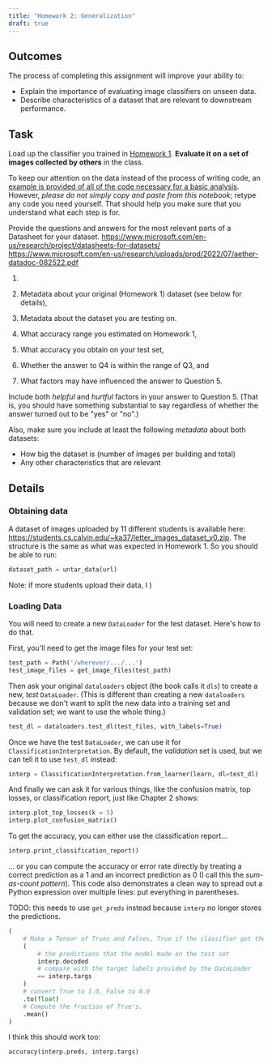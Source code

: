 ```yaml
---
title: "Homework 2: Generalization"
draft: true
---
```


## Outcomes

The process of completing this assignment will improve your ability to:

- Explain the importance of evaluating image classifiers on unseen data. <!-- TODO: could align more with this -->
- Describe characteristics of a dataset that are relevant to downstream performance.

<!-- ## Other Notes

- Describe how the concept of *distributions* applies to image data. -->

## Task

Load up the classifier you trained in [Homework 1](../../02data/homework/). **Evaluate it on a set of images collected by others** in the class.

To keep our attention on the data instead of the process of writing code, an [example is provided of all of the code necessary for a basic analysis](example-homework-2.html). However, *please do not simply copy and paste from this notebook*; retype any code you need yourself. That should help you make sure that you understand what each step is for.

Provide the questions and answers for the most relevant parts of a Datasheet for your dataset.
https://www.microsoft.com/en-us/research/project/datasheets-for-datasets/
https://www.microsoft.com/en-us/research/uploads/prod/2022/07/aether-datadoc-082522.pdf


1. 

1. Metadata about your original (Homework 1) dataset (see below for details),
2. Metadata about the dataset you are testing on.
3. What accuracy range you estimated on Homework 1,
4. What accuracy you obtain on your test set,
5. Whether the answer to Q4 is within the range of Q3, and
6. What factors may have influenced the answer to Question 5.

Include both *helpful* and *hurtful* factors in your answer to Question 5. (That is, you should have something substantial to say regardless of whether the answer turned out to be "yes" or "no".)

Also, make sure you include at least the following *metadata* about both datasets:

- How big the dataset is (number of images per building and total)
- Any other characteristics that are relevant

## Details

### Obtaining data

A dataset of images uploaded by 11 different students is available here: <https://students.cs.calvin.edu/~ka37/letter_images_dataset_v0.zip>. The structure is the same as what was expected in Homework 1. So you should be able to run:

```python
dataset_path = untar_data(url)

```

Note: if more students upload their data, I )

### Loading Data

You will need to create a new `DataLoader` for the test dataset. Here's how to do that.

First, you'll need to get the image files for your test set:

```python
test_path = Path('/wherever/.../...')
test_image_files = get_image_files(test_path)
```

Then ask your original `dataloaders` object (the book calls it `dls`) to create a new, *test* `DataLoader`. (This is different than creating a new `dataloaders` because we don't want to split the new data into a training set and validation set; we want to use the whole thing.)

```python
test_dl = dataloaders.test_dl(test_files, with_labels=True)
```

Once we have the test `DataLoader`, we can use it for `ClassificationInterpretation`. By default, the *validation* set is used, but we can tell it to use `test_dl` instead:

```python
interp = ClassificationInterpretation.from_learner(learn, dl=test_dl)
```

And finally we can ask it for various things, like the confusion matrix, top losses, or classification report, just like Chapter 2 shows:

```python
interp.plot_top_losses(k = 5)
interp.plot_confusion_matrix()
```

To get the accuracy, you can either use the classification report...

```python
interp.print_classification_report()
```

... or you can compute the accuracy or error rate directly by treating a correct prediction as a 1 and an incorrect prediction as 0 (I call this the *sum-as-count pattern*). This code also demonstrates a clean way to spread out a Python expression over multiple lines: put everything in parentheses.

TODO: this needs to use `get_preds` instead because `interp` no longer stores the predictions.

```python
(
    # Make a Tensor of Trues and Falses, True if the classifier got the corresponding image right
    (
        # the predictions that the model made on the test set
        interp.decoded
        # compare with the target labels provided by the DataLoader
        == interp.targs
    )
    # convert True to 1.0, False to 0.0
    .to(float)
    # Compute the fraction of True's.
    .mean()
)
```

I think this should work too:

```python
accuracy(interp.preds, interp.targs)
```
